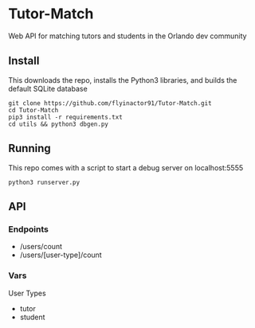 # Tutor-Match
Web API for matching tutors and students in the Orlando dev community

## Install

This downloads the repo, installs the Python3 libraries, and builds the default SQLite database

```
git clone https://github.com/flyinactor91/Tutor-Match.git
cd Tutor-Match
pip3 install -r requirements.txt
cd utils && python3 dbgen.py
```

## Running

This repo comes with a script to start a debug server on localhost:5555

```
python3 runserver.py
```

## API

### Endpoints

* /users/count
* /users/[user-type]/count

### Vars

User Types

* tutor
* student